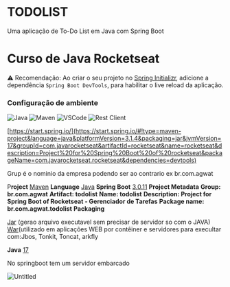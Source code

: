 # TODOLIST
Uma aplicação de To-Do List em Java com Spring Boot
# Curso de Java Rocketseat

⚠️ Recomendação: Ao criar o seu projeto no [Spring Initializr](https://start.spring.io/), adicione a dependência `Spring Boot DevTools`, para habilitar o live reload da aplicação.

### Configuração de ambiente


![Java](https://img.shields.io/badge/Java-000?style=for-the-badge&logo=java&logoColor=c456ce) 
![Maven](https://img.shields.io/badge/Maven-000?style=for-the-badge&logo=html5&logoColor=c456ce)
![VSCode](https://img.shields.io/badge/VSCode-000?style=for-the-badge&logo=css3&logoColor=c456ce)
![Rest Client](https://img.shields.io/badge/RestClient-000?style=for-the-badge&logo=javascript&logoColor=c456ce)

[https://start.spring.io/](https://start.spring.io/#!type=maven-project&language=java&platformVersion=3.1.4&packaging=jar&jvmVersion=17&groupId=com.javarocketseat&artifactId=rocketseat&name=rocketseat&description=Project%20for%20Spring%20Boot%20of%20rocketseat&packageName=com.javarocketseat.rocketseat&dependencies=devtools)

Grup é o nominio da empresa podendo ser ao contrario ex br.com.agwat

P**roject** [Maven](https://start.spring.io/)
**Language** [Java](https://start.spring.io/)
**Spring Boot** [3.0.11](https://start.spring.io/)
**Project Metadata**
**Group: br.com.agwat**
**Artifact: todolist**
**Name: todolist**
**Description: Project for Spring Boot of Rocketseat - Gerenciador de Tarefas**
**Package name:  br.com.agwat.todolist**
**Packaging**

[Jar](https://start.spring.io/) (gerao arquivo executavel sem precisar de servidor so com o JAVA)
[War](https://start.spring.io/)(utilizado em aplicações WEB por contêiner e servidores para execultar com:Jbos, Tonkit, Toncat, arkfly

**Java** [17](https://start.spring.io/)

No springboot tem um servidor embarcado

![Untitled](https://github.com/PaulaSena/todolist/assets/45314696/e8da2f4f-45cd-4691-9963-cc32267197e3)
